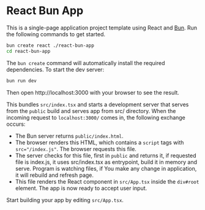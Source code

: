 # React Bun App

This is a single-page application project template using React and [Bun](https://bun.sh/). Run the following commands to get started.

```sh
bun create react ./react-bun-app
cd react-bun-app
```

The `bun create` command will automatically install the required dependencies. To start the dev server:

```sh
bun run dev
```

Then open http://localhost:3000 with your browser to see the result.

This bundles `src/index.tsx` and starts a development server that serves from the `public` build and serves app from src/ directory. When the incoming request to `localhost:3000/` comes in, the following exchange occurs:

- The Bun server returns `public/index.html`.
- The browser renders this HTML, which contains a `script` tags with `src="/index.js"`. The browser requests this file.
- The server checks for this file, first in `public` and returns it, if requested file is index.js, it uses src/index.tsx as entrypoint, build it in memory and serve. Program is watching files, if You make any change in application, it will rebuild and refresh page.
- This file renders the React component in `src/App.tsx` inside the `div#root` element. The app is now ready to accept user input.

Start building your app by editing `src/App.tsx`.
